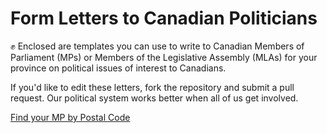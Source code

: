 # Form Letters to Canadian Politicians

:fist:
Enclosed are templates you can use to write to Canadian Members of Parliament (MPs) or Members of the Legislative Assembly (MLAs) for your province on political issues of interest to Canadians.

If you'd like to edit these letters, fork the repository and submit a pull request.  Our political system works better when all of us get involved.

[Find your MP by Postal Code](http://www.lop.parl.gc.ca/ParlInfo/Compilations/HouseOfCommons/MemberByPostalCode.aspx?Language=E&PostalCode=&Submit=Find)
